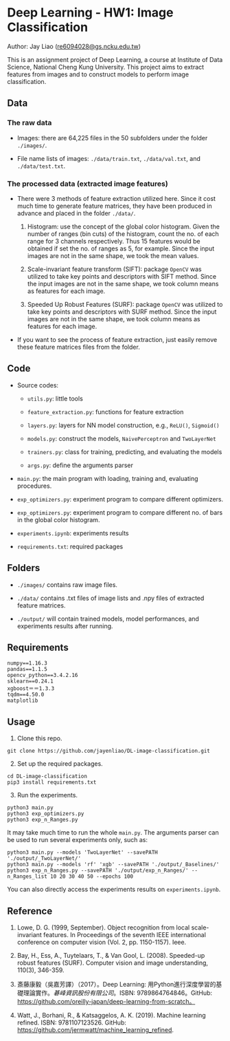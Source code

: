 # Deep Learning - HW1: Image Classification

Author: Jay Liao (re6094028@gs.ncku.edu.tw)

This is an assignment project of Deep Learning, a course at Institute of Data Science, National Cheng Kung University. This project aims to extract features from images and to construct models to perform image classification.

## Data

### The raw data
    
- Images: there are 64,225 files in the 50 subfolders under the folder `./images/`.

- File name lists of images: `./data/train.txt`, `./data/val.txt`, and `./data/test.txt`.

### The processed data (extracted image features)

- There were 3 methods of feature extraction utilized here. Since it cost much time to generate feature matrices, they have been produced in advance and placed in the folder `./data/`.

    1. Histogram: use the concept of the global color histogram. Given the number of ranges (bin cuts) of the histogram, count the no. of each range for 3 channels respectively. Thus 15 features would be obtained if set the no. of ranges as 5, for example. Since the input images are not in the same shape, we took the mean values.
 
    2. Scale-invariant feature transform (SIFT): package `OpenCV` was utilized to take key points and descriptors with SIFT method. Since the input images are not in the same shape,  we took column means as features for each image.

    3. Speeded Up Robust Features (SURF): package `OpenCV` was utilized to take key points and descriptors with SURF method. Since the input images are not in the same shape,  we took column means as features for each image.

- If you want to see the process of feature extraction, just easily remove these feature matrices files from the folder. 

## Code

- Source codes:

    - `utils.py`: little tools

    - `feature_extraction.py`: functions for feature extraction

    - `layers.py`: layers for NN model construction, e.g., `ReLU()`, `Sigmoid()`

    - `models.py`: construct the models, `NaivePerceptron` and `TwoLayerNet`
    
    - `trainers.py`: class for training, predicting, and evaluating the models

    - `args.py`: define the arguments parser

- `main.py`: the main program with loading, training and, evaluating procedures.

- `exp_optimizers.py`: experiment program to compare different optimizers.

- `exp_optimizers.py`: experiment program to compare different no. of bars in the global color histogram.

-  `experiments.ipynb`: experiments results

- `requirements.txt`: required packages

## Folders

- `./images/` contains raw image files.

- `./data/` contains .txt files of image lists and .npy files of extracted feature matrices.

- `./output/` will contain trained models, model performances, and experiments results after running. 

## Requirements

```
numpy==1.16.3
pandas==1.1.5
opencv_python==3.4.2.16
sklearn==0.24.1
xgboost＝＝1.3.3
tqdm==4.50.0
matplotlib
```

## Usage

1. Clone this repo.

```
git clone https://github.com/jayenliao/DL-image-classification.git
```

2. Set up the required packages.

```
cd DL-image-classification
pip3 install requirements.txt
```

3. Run the experiments.

```
python3 main.py
python3 exp_optimizers.py
python3 exp_n_Ranges.py
```

It may take much time to run the whole `main.py`. The arguments parser can be used to run several experiments only, such as:

```
python3 main.py --models 'TwoLayerNet' --savePATH './output/_TwoLayerNet/'
python3 main.py --models 'rf' 'xgb' --savePATH './output/_Baselines/'
python3 exp_n_Ranges.py --savePATH './output/exp_n_Ranges/' --n_Ranges_list 10 20 30 40 50 --epochs 100
```

You can also directly access the experiments results on `experiments.ipynb`.

## Reference

1. Lowe, D. G. (1999, September). Object recognition from local scale-invariant features. In Proceedings of the seventh IEEE international conference on computer vision (Vol. 2, pp. 1150-1157). Ieee.

2. Bay, H., Ess, A., Tuytelaars, T., & Van Gool, L. (2008). Speeded-up robust features (SURF). Computer vision and image understanding, 110(3), 346-359.

3. 斎藤康毅（吳嘉芳譯）（2017）。Deep Learning: 用Python進行深度學習的基礎理論實作。*碁峰資訊股份有限公司*。ISBN: 9789864764846。GitHub: https://github.com/oreilly-japan/deep-learning-from-scratch。

4. Watt, J., Borhani, R., & Katsaggelos, A. K. (2019). Machine learning refined. ISBN: 9781107123526. GitHub: https://github.com/jermwatt/machine_learning_refined.
